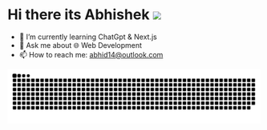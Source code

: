 # <h1>Hi there its Abhishek <img src="https://github.com/TheDudeThatCode/TheDudeThatCode/blob/master/Assets/Hi.gif" width="29px"></h1>

- 🌱 I’m currently learning ChatGpt & Next.js
- 💬 Ask me about 🌐 Web Development
- 📫 How to reach me: abhid14@outlook.com

![Contribution-graph](https://github.com/Abhid14/Abhid14/blob/output/github-contribution-grid-snake-dark.svg)
